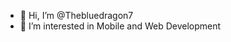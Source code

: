 - 👋 Hi, I’m @Thebluedragon7
- 👀 I’m interested in Mobile and Web Development



<!---
Thebluedragon7/Thebluedragon7 is a ✨ special ✨ repository because its `README.md` (this file) appears on your GitHub profile.
You can click the Preview link to take a look at your changes.
--->
